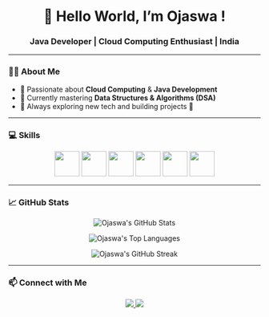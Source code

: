 <h1 align="center">🚀 Hello World, I’m Ojaswa ! </h1>
<h3 align="center">Java Developer | Cloud Computing Enthusiast | India</h3>

---

### 👨‍💻 About Me
- 🔹 Passionate about **Cloud Computing** & **Java Development**
- 🔹 Currently mastering **Data Structures & Algorithms (DSA)**
- 🔹 Always exploring new tech and building projects 🚀

---

### 💻 Skills
<div align="center">
  <img src="https://cdn.jsdelivr.net/gh/devicons/devicon/icons/java/java-original.svg" height="50" />
  <img src="https://cdn.jsdelivr.net/gh/devicons/devicon/icons/html5/html5-original.svg" height="50" />
  <img src="https://cdn.jsdelivr.net/gh/devicons/devicon/icons/css3/css3-original.svg" height="50" />
  <img src="https://cdn.jsdelivr.net/gh/devicons/devicon/icons/python/python-original.svg" height="50" />
  <img src="https://cdn.jsdelivr.net/gh/devicons/devicon/icons/git/git-original.svg" height="50" />
  <img src="https://cdn.jsdelivr.net/gh/devicons/devicon/icons/vscode/vscode-original.svg" height="50" />
</div>

</div>

---
### 📈 GitHub Stats
<p align="center">
  <!-- Total GitHub Stats -->
  <img src="https://github-readme-stats.vercel.app/api?username=ojaswa072&show_icons=true&count_private=true&theme=dark" alt="Ojaswa's GitHub Stats" />
</p>

<p align="center">
  <!-- Top Languages -->
  <img src="https://github-readme-stats.vercel.app/api/top-langs/?username=ojaswa072&langs_count=5&layout=compact&theme=dark" alt="Ojaswa's Top Languages" />
</p>

<p align="center">
  <!-- GitHub Streak -->
  <img src="https://github-readme-streak-stats.herokuapp.com/?user=ojaswa072&theme=dark" alt="Ojaswa's GitHub Streak" />
</p>


---

### 📫 Connect with Me
<p align="center">
  <a href="https://www.linkedin.com/in/ojaswa07">
    <img src="https://img.shields.io/badge/LinkedIn-0077B5?style=for-the-badge&logo=linkedin&logoColor=white" />
  </a>
    <a href="https://www.instagram.com/ojaswa_072">
    <img src="https://img.shields.io/badge/Instagram-E4405F?style=for-the-badge&logo=instagram&logoColor=white" />
  </a>
</p>
